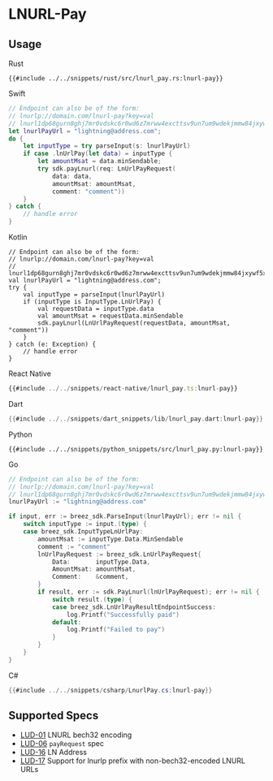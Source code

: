 # LNURL-Pay

## Usage

<custom-tabs category="lang">
<div slot="title">Rust</div>
<section>

```rust,ignore
{{#include ../../snippets/rust/src/lnurl_pay.rs:lnurl-pay}}
```
</section>

<div slot="title">Swift</div>
<section>

```swift
// Endpoint can also be of the form:
// lnurlp://domain.com/lnurl-pay?key=val
// lnurl1dp68gurn8ghj7mr0vdskc6r0wd6z7mrww4excttsv9un7um9wdekjmmw84jxywf5x43rvv35xgmr2enrxanr2cfcvsmnwe3jxcukvde48qukgdec89snwde3vfjxvepjxpjnjvtpxd3kvdnxx5crxwpjvyunsephsz36jf
let lnurlPayUrl = "lightning@address.com";
do {
    let inputType = try parseInput(s: lnurlPayUrl)
    if case .lnUrlPay(let data) = inputType {
        let amountMsat = data.minSendable;
        try sdk.payLnurl(req: LnUrlPayRequest(
            data: data, 
            amountMsat: amountMsat, 
            comment: "comment"))
    }
} catch {
    // handle error
}
```
</section>

<div slot="title">Kotlin</div>
<section>

```kotlin,ignore
// Endpoint can also be of the form:
// lnurlp://domain.com/lnurl-pay?key=val
// lnurl1dp68gurn8ghj7mr0vdskc6r0wd6z7mrww4excttsv9un7um9wdekjmmw84jxywf5x43rvv35xgmr2enrxanr2cfcvsmnwe3jxcukvde48qukgdec89snwde3vfjxvepjxpjnjvtpxd3kvdnxx5crxwpjvyunsephsz36jf
val lnurlPayUrl = "lightning@address.com";
try {
    val inputType = parseInput(lnurlPayUrl)
    if (inputType is InputType.LnUrlPay) {
        val requestData = inputType.data
        val amountMsat = requestData.minSendable
        sdk.payLnurl(LnUrlPayRequest(requestData, amountMsat, "comment"))
    }
} catch (e: Exception) {
    // handle error
}
```
</section>

<div slot="title">React Native</div>
<section>

```typescript
{{#include ../../snippets/react-native/lnurl_pay.ts:lnurl-pay}}
```
</section>

<div slot="title">Dart</div>
<section>

```dart
{{#include ../../snippets/dart_snippets/lib/lnurl_pay.dart:lnurl-pay}}
```
</section>

<div slot="title">Python</div>
<section>

```python,ignore
{{#include ../../snippets/python_snippets/src/lnurl_pay.py:lnurl-pay}}
```
</section>

<div slot="title">Go</div>
<section>

```go
// Endpoint can also be of the form:
// lnurlp://domain.com/lnurl-pay?key=val
// lnurl1dp68gurn8ghj7mr0vdskc6r0wd6z7mrww4excttsv9un7um9wdekjmmw84jxywf5x43rvv35xgmr2enrxanr2cfcvsmnwe3jxcukvde48qukgdec89snwde3vfjxvepjxpjnjvtpxd3kvdnxx5crxwpjvyunsephsz36jf
lnurlPayUrl := "lightning@address.com"

if input, err := breez_sdk.ParseInput(lnurlPayUrl); err != nil {
    switch inputType := input.(type) {
    case breez_sdk.InputTypeLnUrlPay:
        amountMsat := inputType.Data.MinSendable
        comment := "comment"
        lnUrlPayRequest := breez_sdk.LnUrlPayRequest{
            Data:       inputType.Data,
            AmountMsat: amountMsat,
            Comment:    &comment,
        }
        if result, err := sdk.PayLnurl(lnUrlPayRequest); err != nil {
            switch result.(type) {
            case breez_sdk.LnUrlPayResultEndpointSuccess:
                log.Printf("Successfully paid")
            default:
                log.Printf("Failed to pay")
            }
        }
    }
}
```
</section>

<div slot="title">C#</div>
<section>

```cs
{{#include ../../snippets/csharp/LnurlPay.cs:lnurl-pay}}
```
</section>
</custom-tabs>

## Supported Specs
- [LUD-01](https://github.com/lnurl/luds/blob/luds/01.md) LNURL bech32 encoding
- [LUD-06](https://github.com/lnurl/luds/blob/luds/06.md) `payRequest` spec
- [LUD-16](https://github.com/lnurl/luds/blob/luds/16.md) LN Address
- [LUD-17](https://github.com/lnurl/luds/blob/luds/17.md) Support for lnurlp prefix with non-bech32-encoded LNURL URLs

